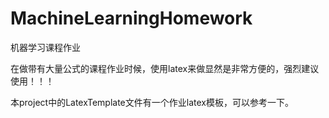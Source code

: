 ﻿# MachineLearningHomework
机器学习课程作业

在做带有大量公式的课程作业时候，使用latex来做显然是非常方便的，强烈建议使用！！！

本project中的LatexTemplate文件有一个作业latex模板，可以参考一下。